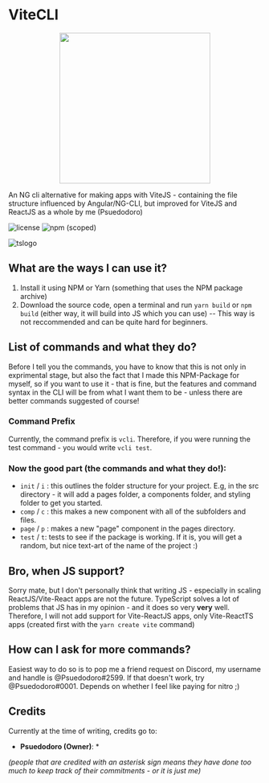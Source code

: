 # ViteCLI
<div align="center">
  <img height=300 src="https://i.ibb.co/ysyMC0G/Vite-CLI-Banner.png">
</div>

An NG cli alternative for making apps with ViteJS - containing the file structure influenced by Angular/NG-CLI, but improved for ViteJS and ReactJS as a whole by me (Psuedodoro)

![license](https://img.shields.io/github/license/psuedodoro/ViteCLI.svg) ![npm (scoped)](https://img.shields.io/npm/v/@psuedodoro/vitecli)

![tslogo](https://img.shields.io/badge/TypeScript-007ACC?style=for-the-badge&logo=typescript&logoColor=white)

## What are the ways I can use it?
1. Install it using NPM or Yarn (something that uses the NPM package archive)
2. Download the source code, open a terminal and run `yarn build` or `npm build` (either way, it will build into JS which you can use) -- This way is not reccommended and can be quite hard for beginners.

## List of commands and what they do?
Before I tell you the commands, you have to know that this is not only in exprimental stage, but also the fact that I made this NPM-Package for myself, so if you want to use it - that is fine, but the features and command syntax in the CLI will be from what I want them to be - unless there are better commands suggested of course!


### **Command Prefix**
Currently, the command prefix is `vcli`. Therefore, if you were running the test command - you would write `vcli test`.

### **Now the good part (the commands and what they do!):**
- `init` / `i` : this outlines the folder structure for your project. E.g, in the src directory - it will add a pages folder, a components folder, and styling folder to get you started.
- `comp` / `c` : this makes a new component with all of the subfolders and files.
- `page` / `p` : makes a new "page" component in the pages directory.
- `test` / `t`: tests to see if the package is working. If it is, you will get a random, but nice text-art of the name of the project :)

## Bro, when JS support?
Sorry mate, but I don't personally think that writing JS - especially in scaling ReactJS/Vite-React apps are not the future. TypeScript solves a lot of problems that JS has in my opinion - and it does so very **very** well. Therefore, I will not add support for Vite-ReactJS apps, only Vite-ReactTS apps (created first with the `yarn create vite` command)

## How can I ask for more commands?
Easiest way to do so is to pop me a friend request on Discord, my username and handle is @Psuedodoro#2599. If that doesn't work, try @Psuedodoro#0001. Depends on whether I feel like paying for nitro ;)

## Credits
Currently at the time of writing, credits go to:
- **Psuedodoro (Owner)**: *

*(people that are credited with an asterisk sign means they have done too much to keep track of their commitments - or it is just me)*
<!-- ## What's coming next/todo for the CLI: -->
